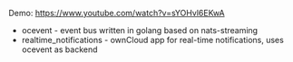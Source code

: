 Demo: https://www.youtube.com/watch?v=sYOHvl6EKwA

- ocevent - event bus written in golang based on nats-streaming
- realtime_notifications - ownCloud app for real-time notifications, uses ocevent as backend
